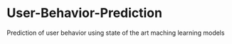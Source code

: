 # User-Behavior-Prediction
Prediction of user behavior using state of the art maching learning models
